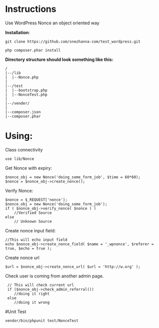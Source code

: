 # Instructions 

Use WordPress Nonce an object oriented way


**Installation**:

`git clone https://github.com/snezhanna-com/test_wordpress.git`

`php composer.phar install`


**Directory structure should look something like this:**
    
    /
    |--/lib
    |  |--Nonce.php
    |
    |--/test
    |  |--bootstrap.php
    |  |--NonceTest.php
    |
    |--/vender/
    |
    |--composer.json
    |--composer.phar
    
    
# Using:

Сlass connectivity

    use lib/Nonce
    
Get Nonce with expiry:

    $nonce_obj = new Nonce('doing_some_form_job', $time = 60*60);
    $nonce = $nonce_obj->create_nonce();
    
Verify Nonce:

    $nonce = $_REQUEST['nonce'];
    $nonce_obj = new Nonce('doing_some_form_job');
    if ( $nonce_obj->verify_nonce( $nonce ) )
        //Verified Source 
    else 
        // Unknown Source
        
Create nonce input field:

    //This will echo input field
    echo $nonce_obj->create_nonce_field( $name = '_wpnonce', $referer = true, $echo = true );
    
Create nonce url

    $url = $nonce_obj->create_nonce_url( $url = 'http://w.org' );
    
Check user is coming from another admin page.

     // This will check current url 
     if ($nonce_obj->check_admin_referral())
        //doing it right
     else 
        //doing it wrong
        

#Unit Test

    vendor/bin/phpunit test/NonceTest